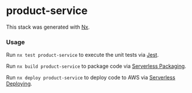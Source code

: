 # product-service

This stack was generated with [Nx](https://nx.dev).

### Usage

Run `nx test product-service` to execute the unit tests via [Jest](https://jestjs.io).

Run `nx build product-service` to package code via [Serverless Packaging](https://www.serverless.com/framework/docs/providers/aws/guide/packaging).

Run `nx deploy product-service` to deploy code to AWS via [Serverless Deploying](https://www.serverless.com/framework/docs/providers/aws/guide/deploying).
